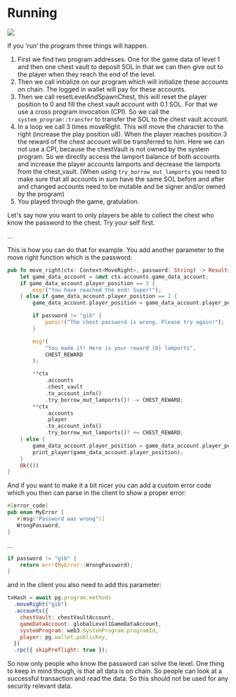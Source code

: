# Running

![](/tutorials/tiny-adventure-two/tinyAdventureTwoDiagram.jpg)

If you ‘run‘ the program three things will happen.

1. First we find two program addresses. One for the game data of level 1 and then one chest vault
   to deposit SOL in that we can then give out to the player when they reach the end of the level.
2. Then we call initialize on our program which will initialize these accounts on chain.
   The logged in wallet will pay for these accounts.
3. Then we call resetLevelAndSpawnChest, this will reset the player position to 0 and fill the chest vault account with 0.1 SOL. For that we use a cross program invocation (CPI). So we call the `system_program::transfer` to transfer the SOL to the chest vault account.
4. In a loop we call 3 times moveRight. This will move the character to the right (increase the play position u8). When the player reaches position 3 the reward of the chest account will be transferred to him. Here we can not use a CPI, because the chestVault is not owned by the system program. So we directly access the lamport balance of both accounts and increase the player accounts lamports and decrease the lamports from the chest_vault. (When using `try_borrow_mut_lamports` you need to make sure that all accounts in sum have the same SOL before and after and changed accounts need to be mutable and be signer and/or owned by the program)
5. You played through the game, gratulation.

Let's say now you want to only players be able to collect the chest who know the password to the chest.
Try your self first.

...

This is how you can do that for example. You add another parameter to the move right function which is the password:

```rust
pub fn move_right(ctx: Context<MoveRight>, password: String) -> Result<()> {
    let game_data_account = &mut ctx.accounts.game_data_account;
    if game_data_account.player_position == 3 {
        msg!("You have reached the end! Super!");
    } else if game_data_account.player_position == 2 {
        game_data_account.player_position = game_data_account.player_position + 1;

        if password != "gib" {
            panic!("The chest password is wrong. Please try again!");
        }

        msg!(
            "You made it! Here is your reward {0} lamports",
            CHEST_REWARD
        );

        **ctx
            .accounts
            .chest_vault
            .to_account_info()
            .try_borrow_mut_lamports()? -= CHEST_REWARD;
        **ctx
            .accounts
            .player
            .to_account_info()
            .try_borrow_mut_lamports()? += CHEST_REWARD;
    } else {
        game_data_account.player_position = game_data_account.player_position + 1;
        print_player(game_data_account.player_position);
    }
    Ok(())
}
```

And if you want to make it a bit nicer you can add a custom error code which you then can parse in the client to show a proper error:

```rust
#[error_code]
pub enum MyError {
   #[msg("Password was wrong")]
   WrongPassword,
}
```

...

```rust
if password != "gib" {
    return err!(MyError::WrongPassword);
}
```

and in the client you also need to add this parameter:

```js
txHash = await pg.program.methods
  .moveRight("gib")
  .accounts({
    chestVault: chestVaultAccount,
    gameDataAccount: globalLevel1GameDataAccount,
    systemProgram: web3.SystemProgram.programId,
    player: pg.wallet.publicKey,
  })
  .rpc({ skipPreflight: true });
```

So now only people who know the password can solve the level. One thing to keep in mind though, is that all data is on chain. So people can look at a successful transaction and read the data. So this should not be used for any security relevant data.
